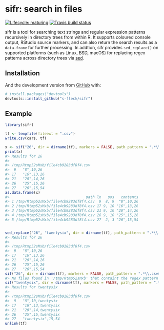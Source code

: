 
<!-- README.md is generated from README.Rmd. Please edit that file -->

# sifr: search in files

<!-- badges: start -->

[![Lifecycle:
maturing](https://img.shields.io/badge/lifecycle-maturing-blue.svg)](https://www.tidyverse.org/lifecycle/#maturing)
[![Travis build
status](https://travis-ci.org/s-fleck/sifr.svg?branch=master)](https://travis-ci.org/s-fleck/sifr)
<!-- badges: end -->

sifr is a tool for searching text strings and regular expression
patterns recursively in directory trees from within R. It supports
coloured console output, RStudio source markers, and can also return the
search results as a `data.frame` for further processing. In addtion,
sifr provides `sed_replace()` on supported platforms (such as Linux,
BSD, macOS) for replacing regex patterns across directory trees via
[sed](https://en.wikipedia.org/wiki/Sed).

## Installation

And the development version from [GitHub](https://github.com/) with:

``` r
# install.packages("devtools")
devtools::install_github("s-fleck/sifr")
```

## Example

``` r
library(sifr)

tf <- tempfile(fileext = ".csv")
write.csv(cars, tf)

x <- sif("26", dir = dirname(tf), markers = FALSE, path_pattern = ".*\\.csv$")
print(x)
#> Results for 26 
#> 
#> /tmp/Rtmp52sMxb/file4cb9283df8f4.csv
#>  9   "8",10,26 
#> 17   "16",13,26 
#> 21   "20",14,26 
#> 26   "25",15,26 
#> 27   "26",15,54
as.data.frame(x)
#>                                   path ln   pos   contents
#> 1 /tmp/Rtmp52sMxb/file4cb9283df8f4.csv  9  8, 9  "8",10,26
#> 2 /tmp/Rtmp52sMxb/file4cb9283df8f4.csv 17 9, 10 "16",13,26
#> 3 /tmp/Rtmp52sMxb/file4cb9283df8f4.csv 21 9, 10 "20",14,26
#> 4 /tmp/Rtmp52sMxb/file4cb9283df8f4.csv 26 9, 10 "25",15,26
#> 5 /tmp/Rtmp52sMxb/file4cb9283df8f4.csv 27  2, 3 "26",15,54


sed_replace("26", "twentysix", dir = dirname(tf), path_pattern = ".*\\.csv$")
#> Results for 26 
#> 
#> /tmp/Rtmp52sMxb/file4cb9283df8f4.csv
#>  9   "8",10,26 
#> 17   "16",13,26 
#> 21   "20",14,26 
#> 26   "25",15,26 
#> 27   "26",15,54
sif("26", dir = dirname(tf), markers = FALSE, path_pattern = ".*\\.csv$")
#> No files found in '/tmp/Rtmp52sMxb' that containt the regex pattern '26'
sif("twentysix", dir = dirname(tf), markers = FALSE, path_pattern = ".*\\.csv$")
#> Results for twentysix 
#> 
#> /tmp/Rtmp52sMxb/file4cb9283df8f4.csv
#>  9   "8",10,twentysix 
#> 17   "16",13,twentysix 
#> 21   "20",14,twentysix 
#> 26   "25",15,twentysix 
#> 27   "twentysix",15,54
unlink(tf)
```
